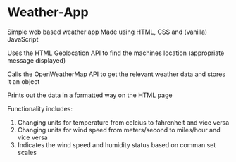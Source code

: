 # Weather-App

Simple web based weather app 
Made using HTML, CSS and (vanilla) JavaScript

Uses the HTML Geolocation API to find the machines location (appropriate message displayed) 

Calls the OpenWeatherMap API to get the relevant weather data and stores it an object

Prints out the data in a formatted way on the HTML page

Functionality includes:
1. Changing units for temperature from celcius to fahrenheit and vice versa 
2. Changing units for wind speed from meters/second to miles/hour and vice versa 
3. Indicates the wind speed and humidity status based on comman set scales 


